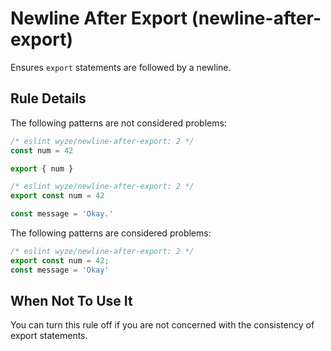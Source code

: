 # Newline After Export (newline-after-export)

Ensures `export` statements are followed by a newline.

## Rule Details

The following patterns are not considered problems:

```js
/* eslint wyze/newline-after-export: 2 */
const num = 42

export { num }
```

```js
/* eslint wyze/newline-after-export: 2 */
export const num = 42

const message = 'Okay.'
```

The following patterns are considered problems:

```js
/* eslint wyze/newline-after-export: 2 */
export const num = 42;
const message = 'Okay'
```

## When Not To Use It

You can turn this rule off if you are not concerned with the consistency of export statements.
